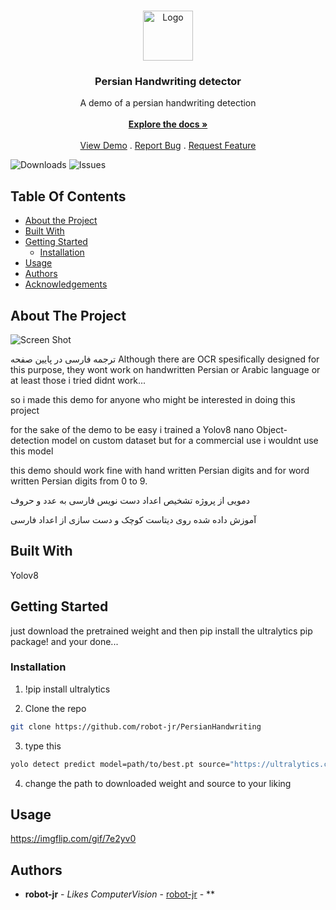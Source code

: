 <br/>
<p align="center">
  <a href="https://github.com/robot-jr/PersianHandwriting">
    <img src="https://www.linkpicture.com/view.php?img=LPic640c0897b021a2094989129" alt="Logo" width="80" height="80">
  </a>

  <h3 align="center">Persian Handwriting detector</h3>

  <p align="center">
    A demo of a persian handwriting detection
    <br/>
    <br/>
    <a href="https://github.com/robot-jr/PersianHandwriting"><strong>Explore the docs »</strong></a>
    <br/>
    <br/>
    <a href="https://github.com/robot-jr/PersianHandwriting">View Demo</a>
    .
    <a href="https://github.com/robot-jr/PersianHandwriting/issues">Report Bug</a>
    .
    <a href="https://github.com/robot-jr/PersianHandwriting/issues">Request Feature</a>
  </p>
</p>

![Downloads](https://img.shields.io/github/downloads/robot-jr/PersianHandwriting/total) ![Issues](https://img.shields.io/github/issues/robot-jr/PersianHandwriting) 

## Table Of Contents

* [About the Project](#about-the-project)
* [Built With](#built-with)
* [Getting Started](#getting-started)
  * [Installation](#installation)
* [Usage](#usage)
* [Authors](#authors)
* [Acknowledgements](#acknowledgements)

## About The Project

![Screen Shot](https://imgflip.com/gif/7e2yv0)

ترجمه فارسی در پایین صفحه
Although there are OCR spesifically designed for this purpose,
they wont work on handwritten Persian or Arabic language
or at least those i tried didnt work...

so i made this demo for anyone who might be interested in doing this project

for the sake of the demo to be easy
i trained a Yolov8 nano Object-detection model on custom dataset
but for a commercial use i wouldnt use this model

this demo should work fine with hand written Persian digits
and for word written Persian digits from 0 to 9.


دمویی از پروژه تشخیص اعداد دست نویس فارسی به عدد و حروف

آموزش داده شده روی دیتاست کوچک و دست سازی از اعداد فارسی


## Built With

Yolov8

## Getting Started

 just download the pretrained weight
and then pip install the ultralytics pip package!
and your done...

### Installation

1. !pip install ultralytics

2. Clone the repo

```sh
git clone https://github.com/robot-jr/PersianHandwriting
```

3. type this 

```sh
yolo detect predict model=path/to/best.pt source="https://ultralytics.com/images/bus.jpg" 
```

4. change the path to downloaded weight and source to your liking



## Usage

https://imgflip.com/gif/7e2yv0





## Authors

* **robot-jr** - *Likes ComputerVision* - [robot-jr](https://github.com/robot-jr/) - **


